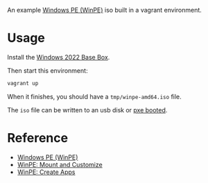 An example [Windows PE (WinPE)](https://docs.microsoft.com/en-us/windows-hardware/manufacture/desktop/winpe-intro) iso built in a vagrant environment.

# Usage

Install the [Windows 2022 Base Box](https://github.com/rgl/windows-vagrant).

Then start this environment:

```bash
vagrant up
```

When it finishes, you should have a `tmp/winpe-amd64.iso` file.

The `iso` file can be written to an usb disk or [pxe booted](https://github.com/rgl/pxe-vagrant).

# Reference

* [Windows PE (WinPE)](https://docs.microsoft.com/en-us/windows-hardware/manufacture/desktop/winpe-intro)
* [WinPE: Mount and Customize](https://docs.microsoft.com/en-us/windows-hardware/manufacture/desktop/winpe-mount-and-customize)
* [WinPE: Create Apps](https://docs.microsoft.com/en-us/windows-hardware/manufacture/desktop/winpe-create-apps)
